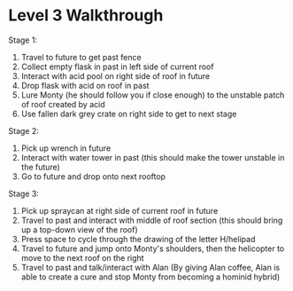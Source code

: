 # Level 3 Walkthrough

Stage 1: 
1. Travel to future to get past fence 
1. Collect empty flask in past in left side of current roof
1. Interact with acid pool on right side of roof in future
1. Drop flask with acid on roof in past 
1. Lure Monty (he should follow you if close enough) to the unstable patch of roof created by acid
1. Use fallen dark grey crate on right side to get to next stage 

Stage 2: 
1. Pick up wrench in future 
1. Interact with water tower in past (this should make the tower unstable in the future)
1. Go to future and drop onto next rooftop

Stage 3: 
1. Pick up spraycan at right side of current roof in future 
1. Travel to past and interact with middle of roof section (this should bring up a top-down view of the roof)
1. Press space to cycle through the drawing of the letter H/helipad 
1. Travel to future and jump onto Monty's shoulders, then the helicopter to move to the next roof on the right
1. Travel to past and talk/interact with Alan (By giving Alan coffee, Alan is able to create a cure and stop Monty from becoming a hominid hybrid)